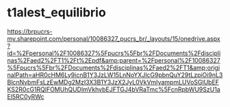 # t1alest_equilibrio
https://brpucrs-my.sharepoint.com/personal/10086327_pucrs_br/_layouts/15/onedrive.aspx?id=%2Fpersonal%2F10086327%5Fpucrs%5Fbr%2FDocuments%2Fdisciplinas%2Faed2%2FT1%2Ft%2Epdf&amp;parent=%2Fpersonal%2F10086327%5Fpucrs%5Fbr%2FDocuments%2Fdisciplinas%2Faed2%2FT1&amp;originalPath=aHR0cHM6Ly9icnB1Y3JzLW15LnNoYXJlcG9pbnQuY29tLzpiOi9nL3BlcnNvbmFsLzEwMDg2MzI3X3B1Y3JzX2JyL0VkVmIyampmLUVoSGlUbEFKS2R0cG1RQlFOMUhQUDlmVkhvbEJFTGJ4bVRaTmc%5FcnRpbWU9SzU1aEl5RC0yRWc
